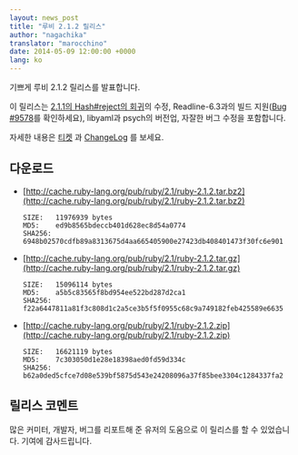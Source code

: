 ```yaml
---
layout: news_post
title: "루비 2.1.2 릴리스"
author: "nagachika"
translator: "marocchino"
date: 2014-05-09 12:00:00 +0000
lang: ko
---
```


기쁘게 루비 2.1.2 릴리스를 발표합니다.

이 릴리스는 [2.1.1의 Hash#reject의 회귀](https://www.ruby-lang.org/ko/news/2014/03/10/regression-of-hash-reject-in-ruby-2-1-1/)의
수정, Readline-6.3과의 빌드 지원([Bug #9578](https://bugs.ruby-lang.org/issues/9578)를
확인하세요), libyaml과 psych의 버전업, 자잘한 버그 수정을 포함합니다.

자세한 내용은 [티켓](https://bugs.ruby-lang.org/projects/ruby-21/issues?set_filter=1&amp;status_id=5)
과 [ChangeLog](http://svn.ruby-lang.org/repos/ruby/tags/v2_1_2/ChangeLog)
를 보세요.

## 다운로드

* [http://cache.ruby-lang.org/pub/ruby/2.1/ruby-2.1.2.tar.bz2](http://cache.ruby-lang.org/pub/ruby/2.1/ruby-2.1.2.tar.bz2)

      SIZE:   11976939 bytes
      MD5:    ed9b8565bdeccb401d628ec8d54a0774
      SHA256: 6948b02570cdfb89a8313675d4aa665405900e27423db408401473f30fc6e901

* [http://cache.ruby-lang.org/pub/ruby/2.1/ruby-2.1.2.tar.gz](http://cache.ruby-lang.org/pub/ruby/2.1/ruby-2.1.2.tar.gz)

      SIZE:   15096114 bytes
      MD5:    a5b5c83565f8bd954ee522bd287d2ca1
      SHA256: f22a6447811a81f3c808d1c2a5ce3b5f5f0955c68c9a749182feb425589e6635

* [http://cache.ruby-lang.org/pub/ruby/2.1/ruby-2.1.2.zip](http://cache.ruby-lang.org/pub/ruby/2.1/ruby-2.1.2.zip)

      SIZE:   16621119 bytes
      MD5:    7c303050d1e28e18398aed0fd59d334c
      SHA256: b62a0ded5cfce7d08e539bf5875d543e24208096a37f85bee3304c1284337fa2

## 릴리스 코멘트

많은 커미터, 개발자, 버그를 리포트해 준 유저의 도움으로 이 릴리스를 할 수
있었습니다.
기여에 감사드립니다.
